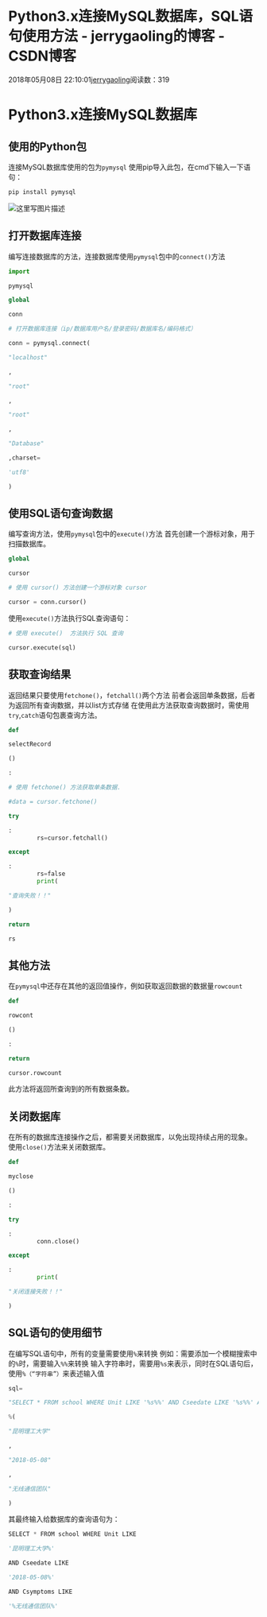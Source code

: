 
# Python3.x连接MySQL数据库，SQL语句使用方法 - jerrygaoling的博客 - CSDN博客


2018年05月08日 22:10:01[jerrygaoling](https://me.csdn.net/jerrygaoling)阅读数：319


# Python3.x连接MySQL数据库
## 使用的Python包
连接MySQL数据库使用的包为`pymysql`
使用pip导入此包，在cmd下输入一下语句：
```python
pip install pymysql
```
![这里写图片描述](https://img-blog.csdn.net/20180508220819455?watermark/2/text/aHR0cHM6Ly9ibG9nLmNzZG4ubmV0L2plcnJ5Z2FvbGluZw==/font/5a6L5L2T/fontsize/400/fill/I0JBQkFCMA==/dissolve/70)
## 打开数据库连接
编写连接数据库的方法，连接数据库使用`pymysql`包中的`connect()`方法
```python
import
```
```python
pymysql
```
```python
global
```
```python
conn
```
```python
# 打开数据库连接（ip/数据库用户名/登录密码/数据库名/编码格式）
```
```python
conn = pymysql.connect(
```
```python
"localhost"
```
```python
,
```
```python
"root"
```
```python
,
```
```python
"root"
```
```python
,
```
```python
"Database"
```
```python
,charset=
```
```python
'utf8'
```
```python
)
```
## 使用SQL语句查询数据
编写查询方法，使用`pymysql`包中的`execute()`方法
首先创建一个游标对象，用于扫描数据库。
```python
global
```
```python
cursor
```
```python
# 使用 cursor() 方法创建一个游标对象 cursor
```
```python
cursor = conn.cursor()
```
使用`execute()`方法执行SQL查询语句：
```python
# 使用 execute()  方法执行 SQL 查询
```
```python
cursor.execute(sql)
```
## 获取查询结果
返回结果只要使用`fetchone()`，`fetchall()`两个方法
前者会返回单条数据，后者为返回所有查询数据，并以list方式存储
在使用此方法获取查询数据时，需使用`try`,`catch`语句包裹查询方法。
```python
def
```
```python
selectRecord
```
```python
()
```
```python
:
```
```python
# 使用 fetchone() 方法获取单条数据.
```
```python
#data = cursor.fetchone()
```
```python
try
```
```python
:
        rs=cursor.fetchall()
```
```python
except
```
```python
:
        rs=false
        print(
```
```python
"查询失败！！"
```
```python
)
```
```python
return
```
```python
rs
```
## 其他方法
在`pymysql`中还存在其他的返回值操作，例如获取返回数据的数据量`rowcount`
```python
def
```
```python
rowcont
```
```python
()
```
```python
:
```
```python
return
```
```python
cursor.rowcount
```
此方法将返回所查询到的所有数据条数。
## 关闭数据库
在所有的数据库连接操作之后，都需要关闭数据库，以免出现持续占用的现象。
使用`close()`方法来关闭数据库。
```python
def
```
```python
myclose
```
```python
()
```
```python
:
```
```python
try
```
```python
:
        conn.close()
```
```python
except
```
```python
:
        print(
```
```python
"关闭连接失败！！"
```
```python
)
```
## SQL语句的使用细节
在编写SQL语句中，所有的变量需要使用`%`来转换
例如：需要添加一个模糊搜索中的`%`时，需要输入`%%`来转换
输入字符串时，需要用`%s`来表示，同时在SQL语句后，使用`%（“字符串”）`来表述输入值
```python
sql=
```
```python
"SELECT * FROM school WHERE Unit LIKE '%s%%' AND Cseedate LIKE '%s%%' AND Csymptoms LIKE '%%%s%%'"
```
```python
%(
```
```python
"昆明理工大学"
```
```python
,
```
```python
"2018-05-08"
```
```python
,
```
```python
"无线通信团队"
```
```python
)
```
其最终输入给数据库的查询语句为：
```python
SELECT * FROM school WHERE Unit LIKE
```
```python
'昆明理工大学%'
```
```python
AND Cseedate LIKE
```
```python
'2018-05-08%'
```
```python
AND Csymptoms LIKE
```
```python
'%无线通信团队%'
```

